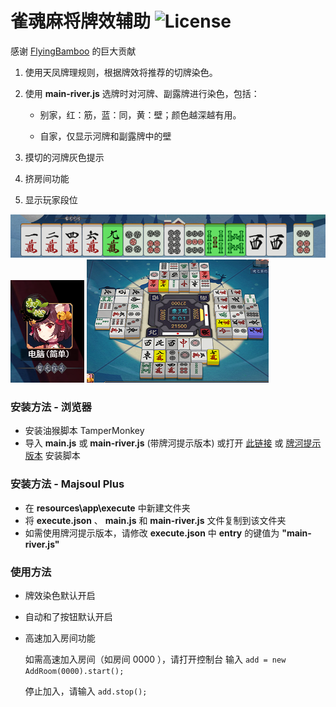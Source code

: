 # 雀魂麻将牌效辅助 ![License](https://img.shields.io/github/license/Fr0stbyteR/majsoul-helper.svg)
感谢 [FlyingBamboo](https://github.com/FlyingBamboo) 的巨大贡献

1. 使用天凤牌理规则，根据牌效将推荐的切牌染色。

2. 使用 **main-river.js** 选牌时对河牌、副露牌进行染色，包括：

   - 别家，红：筋，蓝：同，黄：壁；颜色越深越有用。

   - 自家，仅显示河牌和副露牌中的壁

3. 摸切的河牌灰色提示

4. 挤房间功能

5. 显示玩家段位

  ![Demo](./example1.png)
  ![Demo](./example2.png)
  ![Demo](./example3.png)

### 安装方法 - 浏览器
- 安装油猴脚本 TamperMonkey 
- 导入 **main.js** 或 **main-river.js** (带牌河提示版本) 或打开 [此链接](https://greasyfork.org/scripts/378059-majsoul-helper) 或 [牌河提示版本](https://greasyfork.org/scripts/378321-majsoul-helper-river-indication) 安装脚本

### 安装方法 - Majsoul Plus
- 在 **resources\app\execute** 中新建文件夹
- 将 **execute.json** 、 **main.js** 和 **main-river.js** 文件复制到该文件夹
- 如需使用牌河提示版本，请修改 **execute.json** 中 **entry** 的键值为 **"main-river.js"**

### 使用方法
- 牌效染色默认开启

- 自动和了按钮默认开启

- 高速加入房间功能

  如需高速加入房间（如房间 0000 ），请打开控制台 输入 `add = new AddRoom(0000).start();`

  停止加入，请输入 `add.stop();`

